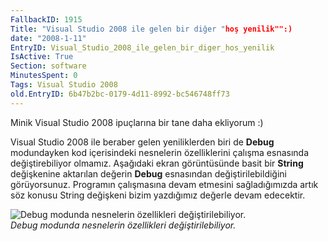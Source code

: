 ```yaml
---
FallbackID: 1915
Title: "Visual Studio 2008 ile gelen bir diğer "hoş yenilik"":)
date: "2008-1-11"
EntryID: Visual_Studio_2008_ile_gelen_bir_diger_hos_yenilik
IsActive: True
Section: software
MinutesSpent: 0
Tags: Visual Studio 2008
old.EntryID: 6b47b2bc-0179-4d11-8992-bc546748ff73
---
```

Minik Visual Studio 2008 ipuçlarına bir tane daha ekliyorum :)

Visual Studio 2008 ile beraber gelen yeniliklerden biri de **Debug**
modundayken kod içerisindeki nesnelerin özelliklerini çalışma esnasında
değiştirebiliyor olmamız. Aşağıdaki ekran görüntüsünde basit bir
**String** değişkenine aktarılan değerin **Debug** esnasından
değiştirilebildiğini görüyorsunuz. Programın çalışmasına devam etmesini
sağladığımızda artık söz konusu String değişkeni bizim yazdığımız
değerle devam edecektir.

![Debug modunda nesnelerin özellikleri
değiştirilebiliyor.](media/Visual_Studio_2008_ile_gelen_bir_diger_hos_yenilik/11012008_1.png)\
*Debug modunda nesnelerin özellikleri değiştirilebiliyor.*


